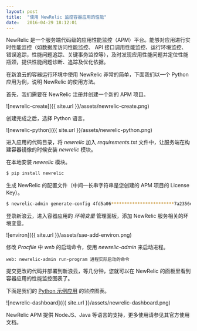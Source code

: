 ```yaml
---
layout: post
title:  "使用 NewRelic 监控容器应用的性能"
date:   2016-04-29 18:12:01
---
```


NewRelic 是一个服务端代码级的应用性能监控（APM）平台。能够对应用进行实时性能监控（如数据库访问性能监控、 API 接口调用性能监控、运行环境监控、错误追踪，性能问题追踪、关键事务监控等），及时发现应用性能问题并定位性能瓶颈，提供性能问题诊断、追踪及优化依据。

在新浪云的容器运行环境中使用 NewRelic 非常的简单，下面我们以一个 Python 应用为例，说明 NewRelic 的使用方法。

首先，我们需要在 NewRelic 注册并创建一个新的 APM 项目。

![newrelic-create]({{ site.url }}/assets/newrelic-create.png)

创建完成之后，选择 Python 语言。

![newrelic-python]({{ site.url }}/assets/newrelic-python.png)

进入应用的代码目录，将 *newrelic* 加入 *requirements.txt* 文件中，让服务端在构建容器镜像的时候安装 *newrelic* 模块。

在本地安装 *newrelic* 模块。

```sh
$ pip install newrelic
```

生成 NewRelic 的配置文件（中间一长串字符串是您创建的 APM 项目的 License Key）。


```sh
$ newrelic-admin generate-config 4fd5a06************************7a2356e2b newrelic.ini
```

登录新浪云，进入容器应用的 *环境变量* 管理面板，添加 NewRelic 服务相关的环境变量。

![environ]({{ site.url }}/assets/sae-add-environ.png)

修改 *Procfile* 中 *web* 的启动命令，使用 *newrelic-admin* 来启动进程。

```
web: newrelic-admin run-program 进程实际启动的命令
```

提交更改的代码并部署到新浪云，等几分钟，您就可以在 NewRelic 的面板里看到容器应用的性能监控图表了。

下面是我们的 [Python 示例应用](https://github.com/sinacloud/python-getting-started) 的监控图表。

![newrelic-dashboard]({{ site.url }}/assets/newrelic-dashboard.png)

NewRelic APM 提供 NodeJS、Java 等语言的支持，更多使用请参见其官方使用文档。

